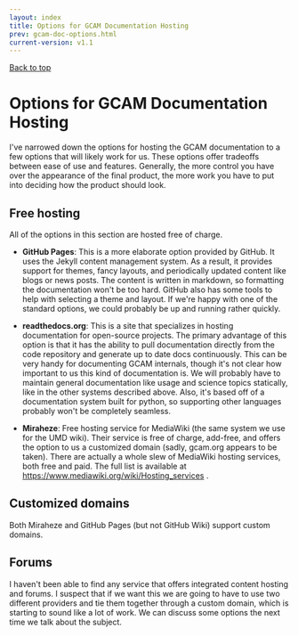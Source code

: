 ```yaml
---
layout: index
title: Options for GCAM Documentation Hosting
prev: gcam-doc-options.html
current-version: v1.1
---
```


[Back to top](index.html)

# Options for GCAM Documentation Hosting

I've narrowed down the options for hosting the GCAM documentation to
a few options that will likely work for us.  These options offer
tradeoffs between ease of use and features.  Generally, the more
control you have over the appearance of the final product, the more
work you have to put into deciding how the product should look.

## Free hosting

All of the options in this section are hosted free of charge.
  
* **GitHub Pages**:  This is a more elaborate option provided by
  GitHub.  It uses the Jekyll content management system.  As a result,
  it provides support for themes, fancy layouts, and periodically
  updated content like blogs or news posts.  The content is written in
  markdown, so formatting the documentation won't be too hard.  GitHub
  also has some tools to help with selecting a theme and layout.  If
  we're happy with one of the standard options, we could probably be
  up and running rather quickly.
  
* **readthedocs.org**: This is a site that specializes in hosting
  documentation for open-source projects.  The primary advantage of
  this option is that it has the ability to pull documentation
  directly from the code repository and generate up to date docs
  continuously.  This can be very handy for documenting GCAM
  internals, though it's not clear how important to us this kind of
  documentation is.  We will probably have to maintain general
  documentation like usage and science topics statically, like in the
  other systems described above.  Also, it's based off of a
  documentation system built for python, so supporting other languages
  probably won't be completely seamless.
  
* **Miraheze**:  Free hosting service for MediaWiki (the same system
  we use for the UMD wiki).  Their service is free of charge,
  add-free, and offers the option to us a customized domain (sadly,
  gcam.org appears to be taken).  There are actually a whole slew of
  MediaWiki hosting services, both free and paid.  The full list is
  available at https://www.mediawiki.org/wiki/Hosting_services .


## Customized domains

Both Miraheze and GitHub Pages (but not GitHub Wiki) support custom
domains.

## Forums

I haven't been able to find any service that offers integrated content
hosting and forums.  I suspect that if we want this we are going to
have to use two different providers and tie them together through a
custom domain, which is starting to sound like a lot of work.  We can
discuss some options the next time we talk about the subject.
